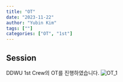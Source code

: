 ```yaml
---
title: "OT"
date: "2023-11-22"
author: "Yubin Kim"
tags: [""]
categories: ["OT", "1st"]
---
```


## Session

DDWU 1st Crew의 OT를 진행하였습니다.
![OT_1](/OT_1.jpeg "OT_1")
